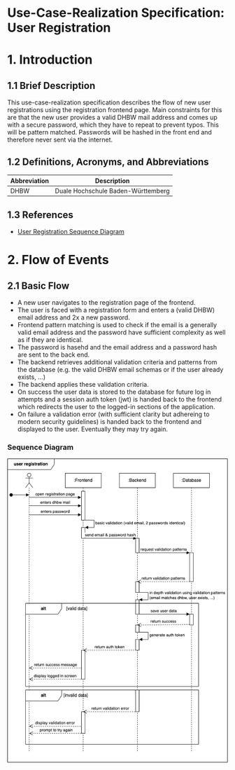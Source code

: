 # Use-Case-Realization Specification: User Registration

# 1. Introduction

## 1.1 Brief Description
This use-case-realization specification describes the flow of new user registrations using the registration frontend page. Main constraints for this are that the new user provides a valid DHBW mail address and comes up with a secure password, which they have to repeat to prevent typos. This will be pattern matched. Passwords will be hashed in the front end and therefore never sent via the internet.

## 1.2 Definitions, Acronyms, and Abbreviations
| Abbreviation | Description                        |
|--------------|------------------------------------|
| DHBW         | Duale Hochschule Baden-Württemberg |

## 1.3 References
- [User Registration Sequence Diagram](../sequence_diagrams/SD2_User_Registration.png)


# 2. Flow of Events

## 2.1 Basic Flow
- A new user navigates to the registration page of the frontend.
- The user is faced with a registration form and enters a (valid DHBW) email address and 2x a new password.
- Frontend pattern matching is used to check if the email is a generally valid email address and the password have sufficient complexity as well as if they are identical.
- The password is hasehd and the email address and a password hash are sent to the back end.
- The backend retrieves additional validation criteria and patterns from the database (e.g. the valid DHBW email schemas or if the user already exists, ...)
- The backend applies these validation criteria.
- On success the user data is stored to the database for future log in attempts and a session auth token (jwt) is handed back to the frontend which redirects the user to the logged-in sections of the application.
- On failure a validation error (with sufficient clarity but adhereing to modern security guidelines) is handed back to the frontend and displayed to the user. Eventually they may try again.

### Sequence Diagram
![SD2 User Registration](../sequence_diagrams/SD2_User_Registration.png)

